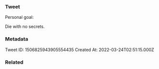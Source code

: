 ### Tweet
Personal goal:

Die with no secrets.

### Metadata
Tweet ID: 1506825943905554435
Created At: 2022-03-24T02:51:15.000Z

### Related

